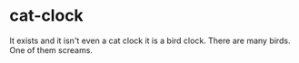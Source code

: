 # cat-clock
It exists and it isn't even a cat clock it is a bird clock. There are many birds. One of them screams.
